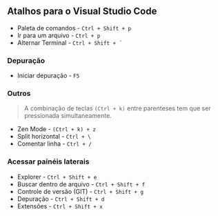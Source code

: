 ## Atalhos para o Visual Studio Code
  

* Paleta de comandos - `Ctrl + Shift + p`  
* Ir para um arquivo - `Ctrl + p`  
* Alternar Terminal - `Ctrl + Shift + ´`  


### Depuração
  
* Iniciar depuração - `F5`  


### Outros
  
> A combinação de teclas `(Ctrl + k)` entre parenteses tem que ser pressionada simultaneamente.    

* Zen Mode - `(Ctrl + k) + z`  
* Split horizontal - `Ctrl + \`  
* Comentar linha - `Ctrl + /`  
  
### Acessar painéis laterais
  
* Explorer - `Ctrl + Shift + e`  
* Buscar dentro de arquivo - `Ctrl + Shift + f`  
* Controle de versão (GIT) - `Ctrl + Shift + g`  
* Depuração - `Ctrl + Shift + d`  
* Extensões - `Ctrl + Shift + x`  
  
